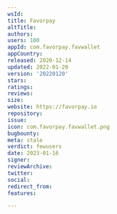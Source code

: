```yaml
---
wsId: 
title: Favorpay
altTitle: 
authors: 
users: 100
appId: com.favorpay.favwallet
appCountry: 
released: 2020-12-14
updated: 2022-01-20
version: '20220120'
stars: 
ratings: 
reviews: 
size: 
website: https://favorpay.io
repository: 
issue: 
icon: com.favorpay.favwallet.png
bugbounty: 
meta: stale
verdict: fewusers
date: 2023-01-16
signer: 
reviewArchive: 
twitter: 
social: 
redirect_from: 
features: 

---
```


